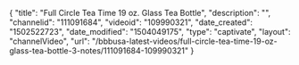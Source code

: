 {
    "title": "Full Circle Tea Time 19 oz. Glass Tea Bottle",
    "description": "",
    "channelid": "111091684",
    "videoid": "109990321",
    "date_created": "1502522723",
    "date_modified": "1504049175",
    "type": "captivate",
    "layout": "channelVideo",
    "url": "\/bbbusa-latest-videos\/full-circle-tea-time-19-oz-glass-tea-bottle-3-notes\/111091684-109990321"
}